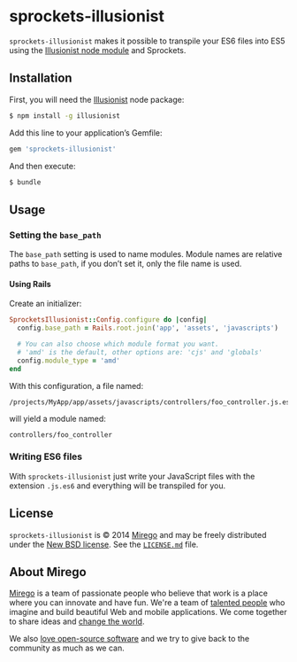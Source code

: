 # sprockets-illusionist

`sprockets-illusionist` makes it possible to transpile your ES6 files into ES5 using the [Illusionist node module](https://github.com/mirego/illusionist) and Sprockets.

## Installation

First, you will need the [Illusionist](https://github.com/mirego/illusionist) node package:

```bash
$ npm install -g illusionist
```

Add this line to your application’s Gemfile:

```ruby
gem 'sprockets-illusionist'
```

And then execute:

```bash
$ bundle
```

## Usage

### Setting the `base_path`

The `base_path` setting is used to name modules. Module names are relative paths to `base_path`, if you don’t set it, only the file name is used.

#### Using Rails

Create an initializer:

```ruby
SprocketsIllusionist::Config.configure do |config|
  config.base_path = Rails.root.join('app', 'assets', 'javascripts')

  # You can also choose which module format you want.
  # 'amd' is the default, other options are: 'cjs' and 'globals'
  config.module_type = 'amd'
end
```

With this configuration, a file named:

```
/projects/MyApp/app/assets/javascripts/controllers/foo_controller.js.es6
```

will yield a module named:

```
controllers/foo_controller
```

### Writing ES6 files

With `sprockets-illusionist` just write your JavaScript files with the extension `.js.es6` and everything will be transpiled for you.

## License

`sprockets-illusionist` is © 2014 [Mirego](http://www.mirego.com) and may be freely distributed under the [New BSD license](http://opensource.org/licenses/BSD-3-Clause).
See the [`LICENSE.md`](https://github.com/mirego/sprockets-illusionist/blob/master/LICENSE.md) file.

## About Mirego

[Mirego](http://mirego.com) is a team of passionate people who believe that work is a place where you can innovate and have fun. We're a team of [talented people](http://life.mirego.com) who imagine and build beautiful Web and mobile applications. We come together to share ideas and [change the world](http://mirego.org).

We also [love open-source software](http://open.mirego.com) and we try to give back to the community as much as we can.
